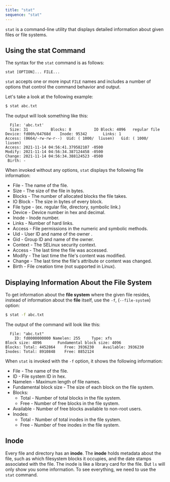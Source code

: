 ```yaml
---
title: "stat"
sequence: "stat"
---
```


`stat` is a command-line utility that displays detailed information about given files or file systems.

## Using the stat Command

The syntax for the `stat` command is as follows:

```text
stat [OPTION]... FILE...
```

`stat` accepts one or more input `FILE` names and includes a number of options that control the command behavior and output.

Let's take a look at the following example:

```bash
$ stat abc.txt
```

The output will look something like this:

```text
  File: 'abc.txt'
  Size: 31        	Blocks: 8          IO Block: 4096   regular file
Device: fd00h/64768d	Inode: 95342       Links: 1
Access: (0664/-rw-rw-r--)  Uid: ( 1000/  liusen)   Gid: ( 1000/  liusen)
Access: 2021-11-14 04:56:41.379582107 -0500
Modify: 2021-11-14 04:56:34.387124458 -0500
Change: 2021-11-14 04:56:34.388124523 -0500
 Birth: -
```

When invoked without any options, `stat` displays the following file information:

- File - The name of the file.
- Size - The size of the file in bytes.
- Blocks - The number of allocated blocks the file takes.
- IO Block - The size in bytes of every block.
- File type - (ex. regular file, directory, symbolic link.)
- Device - Device number in hex and decimal.
- Inode - Inode number.
- Links - Number of hard links.
- Access - File permissions in the numeric and symbolic methods.
- Uid - User ID and name of the owner .
- Gid - Group ID and name of the owner.
- Context - The SELinux security context.
- Access - The last time the file was accessed.
- Modify - The last time the file's content was modified.
- Change - The last time the file's attribute or content was changed.
- Birth - File creation time (not supported in Linux).

## Displaying Information About the File System

To get information about the **file system** where the given file resides,
instead of information about the **file** itself, use the `-f`, (`--file-system`) option:

```bash
$ stat -f abc.txt
```

The output of the command will look like this:

```text
  File: "abc.txt"
    ID: fd0000000000 Namelen: 255     Type: xfs
Block size: 4096       Fundamental block size: 4096
Blocks: Total: 4452864    Free: 3936230    Available: 3936230
Inodes: Total: 8910848    Free: 8852124
```

When `stat` is invoked with the `-f` option, it shows the following information:

- File - The name of the file.
- ID - File system ID in hex.
- Namelen - Maximum length of file names.
- Fundamental block size - The size of each block on the file system.
- Blocks:
  - Total - Number of total blocks in the file system.
  - Free - Number of free blocks in the file system.
- Available - Number of free blocks available to non-root users.
- Inodes:
  - Total - Number of total inodes in the file system.
  - Free - Number of free inodes in the file system.

## Inode

Every file and directory has an **inode**.
The **inode** holds metadata about the file,
such as which filesystem blocks it occupies, and the date stamps associated with the file.
The inode is like a library card for the file.
But `ls` will only show you some information.
To see everything, we need to use the `stat` command.
